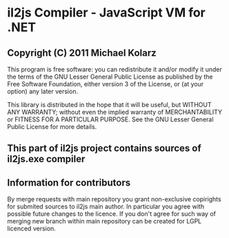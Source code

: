 # il2js Compiler - JavaScript VM for .NET

## Copyright (C) 2011 Michael Kolarz

This program is free software: you can redistribute it and/or modify
it under the terms of the GNU Lesser General Public License as
published by the Free Software Foundation, either version 3 of
the License, or (at your option) any later version.

This library is distributed in the hope that it will be useful,
but WITHOUT ANY WARRANTY; without even the implied warranty of
MERCHANTABILITY or FITNESS FOR A PARTICULAR PURPOSE.  See the
GNU Lesser General Public License for more details.


## This part of il2js project contains sources of il2js.exe compiler


## Information for contributors

By merge requests with main repository you grant non-exclusive copirights for submited sources to il2js main author. In particular you agree with possible future changes to the licence. If you don't agree for such way of merging new branch within main repository can be created for LGPL licenced version.